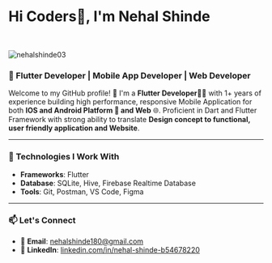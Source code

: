 <h1>Hi Coders👋, I'm Nehal Shinde</h1><br>
<p align="left"> <img src="https://komarev.com/ghpvc/?username=nehalshinde03&label=Profile%20views&color=0e75b6&style=flat" alt="nehalshinde03" /> </p>
<h3>🎯 Flutter Developer | Mobile App Developer | Web Developer</h3>


Welcome to my GitHub profile! 👋 I'm a **Flutter Developer**👨‍💻  with 1+ years of experience building high performance, responsive Mobile Application for both **IOS and Android Platform 📱 and Web** 🌐. Proficient in Dart and Flutter Framework with strong ability to translate **Design concept to functional, user friendly application and Website**.

---
<h3>🚀 Technologies I Work With</h3>

- **Frameworks**: Flutter<br>
- **Database**: SQLite, Hive, Firebase Realtime Database<br>
- **Tools**: Git, Postman, VS Code, Figma<br>

---

<h3>📫 Let's Connect</h3>

- 📧 **Email**: [nehalshinde180@gmail.com](https://mail.google.com/mail/nehalshinde180@gmail.com)
- 💼 **LinkedIn**: [linkedin.com/in/nehal-shinde-b54678220](https://www.linkedin.com/in/nehal-shinde-b54678220/)
